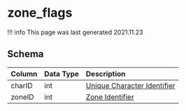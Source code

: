 # zone_flags

!!! info
	This page was last generated 2021.11.23

## Schema

| Column | Data Type | Description |
| :--- | :--- | :--- |
| charID | int | [Unique Character Identifier](../../../schema/characters/character_data) |
| zoneID | int | [Zone Identifier](../../../../server/zones/zone-list) |

